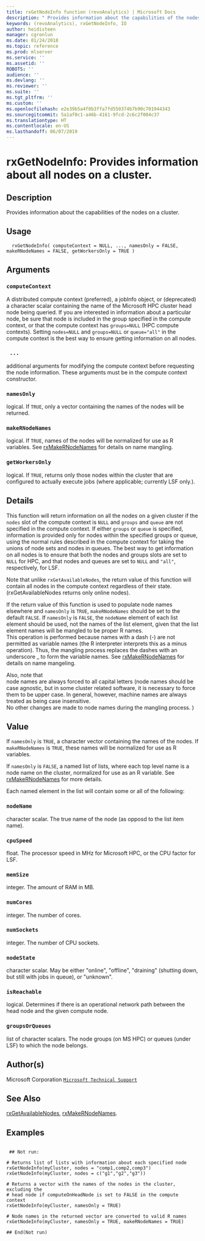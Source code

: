 ```yaml
---
title: rxGetNodeInfo function (revoAnalytics) | Microsoft Docs
description: " Provides information about the capabilities of the nodes on a cluster. "
keywords: (revoAnalytics), rxGetNodeInfo, IO
author: heidisteen
manager: cgronlun
ms.date: 01/24/2018
ms.topic: reference
ms.prod: mlserver
ms.service: ''
ms.assetid: ''
ROBOTS: ''
audience: ''
ms.devlang: ''
ms.reviewer: ''
ms.suite: ''
ms.tgt_pltfrm: ''
ms.custom: ''
ms.openlocfilehash: e2e39b5a4f8b3ffa7fd550374b7b90c701944343
ms.sourcegitcommit: 5a1af0c1-a46b-4161-9fcd-2c6c2f004c37
ms.translationtype: HT
ms.contentlocale: en-US
ms.lasthandoff: 06/07/2019
---
```

 # <a name="rxgetnodeinfo--provides-information-about-all-nodes-on-a-cluster"></a>rxGetNodeInfo:  Provides information about all nodes on a cluster.  
 ## <a name="description"></a>Description

Provides information about the capabilities of the nodes on a cluster.



 ## <a name="usage"></a>Usage

```   
  rxGetNodeInfo( computeContext = NULL, ..., namesOnly = FALSE, makeRNodeNames = FALSE, getWorkersOnly = TRUE )

```


 ## <a name="arguments"></a>Arguments



 ### `computeContext`
 A distributed compute context (preferred), a jobInfo object, or (deprecated) a character scalar containing the name of the Microsoft HPC cluster head node being queried.  If you are interested in information about a particular node, be sure that node is included in the group specified in the compute context, or that the compute context has `groups=NULL` (HPC compute contexts).    Setting `nodes=NULL` and `groups=NULL` or `queue="all"` in the compute context is the best way to ensure getting information on all nodes. 



 ### ` ...`
 additional arguments for modifying the compute context before requesting the node information.  These arguments must be in the compute context constructor. 



 ### `namesOnly`
 logical. If `TRUE`, only a vector containing the names of the nodes will be returned. 



 ### `makeRNodeNames`
 logical. If `TRUE`, names of the nodes will be normalized for use  as R variables.  See [rxMakeRNodeNames](rxMakeRNodeNames.md) for details on name mangling. 



 ### `getWorkersOnly`
 logical.  If `TRUE`, returns only those nodes within the cluster that are configured to actually execute jobs (where applicable; currently LSF only.). 




 ## <a name="details"></a>Details

This function will return information on all the nodes on a given cluster if the `nodes` slot of the compute context is `NULL` and `groups` and `queue` are not specified in the compute context. If either `groups` or `queue` is specified, information is provided only for nodes within the specified groups or queue, using the normal rules described in the compute context for taking the unions of node sets and nodes in queues.  The best way to get information on all nodes is to ensure that both the nodes and groups slots are set to `NULL` for HPC, and that nodes and queues are set to `NULL` and `"all"`, respectively, for LSF.

Note that unlike `rxGetAvailableNodes`, the return value of this function will contain all nodes in the compute context regardless of their state.  
(rxGetAvailableNodes returns only online nodes).

If the return value of this function is used to populate node names elsewhere and `namesOnly` is `TRUE`, `makeRNodeNames` should be set to the default `FALSE`.
If `namesOnly` is `FALSE`, the `nodeName` element of each list element should be used, not the names of the list element, given that the list element names will be mangled to be proper R names.  
This operation is performed because names with a dash (-) are not permitted as variable names (the R interpreter interprets this as a minus operation).  Thus, the mangling process replaces the dashes with an underscore _ to form the variable names.
See [rxMakeRNodeNames](rxMakeRNodeNames.md) for details on name mangeling.

Also, note that  
node names are always forced to all capital letters (node names should be case agnostic, but in some cluster related software, it is necessary to force them to be upper case.
In general, however, machine names are always treated as being case insensitive.  
No other changes are made to node names during the mangling process.
)



 ## <a name="value"></a>Value

If `namesOnly` is `TRUE`, a character vector containing the names of the nodes. If `makeRNodeNames` is `TRUE`, these names will be normalized for use as R variables.

If `namesOnly` is `FALSE`, a named list of lists, where each top level name is a node name on the cluster, normalized for use as an R variable.  See [rxMakeRNodeNames](rxMakeRNodeNames.md) for more details.

Each named element in the list will contain some or all of the following:


### `nodeName`
character scalar.  The true name of the node (as opposd to the list item name).


### `cpuSpeed`
float.  The processor speed in MHz for Microsoft HPC, or the CPU factor for LSF.


### `memSize`
integer.  The amount of RAM in MB.


### `numCores`
integer.  The number of cores.


### `numSockets`
integer.  The number of CPU sockets.


### `nodeState`
character scalar.  May be either "online", "offline", "draining" (shutting down, but still with jobs in queue), or "unknown".


### `isReachable`
logical.  Determines if there is an operational network path between the head node and the given compute node.


### `groupsOrQueues`
list of character scalars.  The node groups (on MS HPC) or queues (under LSF) to which the node belongs.



 ## <a name="authors"></a>Author(s)

Microsoft Corporation [`Microsoft Technical Support`](https://go.microsoft.com/fwlink/?LinkID=698556&clcid=0x409)



 ## <a name="see-also"></a>See Also

[rxGetAvailableNodes](rxGetAvailableNodes.md), [rxMakeRNodeNames](rxMakeRNodeNames.md).

 ## <a name="examples"></a>Examples

 ```

  ## Not run:

# Returns list of lists with information about each specified node
rxGetNodeInfo(myCluster, nodes = "comp1,comp2,comp3")
rxGetNodeInfo(myCluster, nodes = c("g1","g2","g3"))

# Returns a vector with the names of the nodes in the cluster, excluding the 
# head node if computeOnHeadNode is set to FALSE in the compute context
rxGetNodeInfo(myCluster, namesOnly = TRUE)

# Node names in the returned vector are converted to valid R names
rxGetNodeInfo(myCluster, namesOnly = TRUE, makeRNodeNames = TRUE)

 ## End(Not run) 
```


